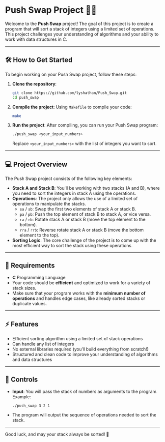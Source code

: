 
# Push Swap Project 🧠💡

Welcome to the **Push Swap** project! The goal of this project is to create a program that will sort a stack of integers using a limited set of operations. This project challenges your understanding of algorithms and your ability to work with data structures in C.

---

## 🛠️ How to Get Started

To begin working on your Push Swap project, follow these steps:

1. **Clone the repository**:
   ```bash
   git clone https://github.com/lyshathan/Push_Swap.git
   cd push_swap
   ```

2. **Compile the project**:
   Using `Makefile` to compile your code:
   ```bash
   make
   ```

3. **Run the project**:
   After compiling, you can run your Push Swap program:
   ```bash
   ./push_swap <your_input_numbers>
   ```
   Replace `<your_input_numbers>` with the list of integers you want to sort.

---

## 💻 Project Overview

The Push Swap project consists of the following key elements:

- **Stack A and Stack B**: You'll be working with two stacks (A and B), where you need to sort the integers in stack A using the operations.
- **Operations**: The project only allows the use of a limited set of operations to manipulate the stacks.
  - `sa` / `sb`: Swap the first two elements of stack A or stack B.
  - `pa` / `pb`: Push the top element of stack B to stack A, or vice versa.
  - `ra` / `rb`: Rotate stack A or stack B (move the top element to the bottom).
  - `rra` / `rrb`: Reverse rotate stack A or stack B (move the bottom element to the top).
- **Sorting Logic**: The core challenge of the project is to come up with the most efficient way to sort the stack using these operations.

---

## 📝 Requirements

- **C** Programming Language
- Your code should be **efficient** and optimized to work for a variety of stack sizes.
- Make sure that your program works with the **minimum number of operations** and handles edge cases, like already sorted stacks or duplicate values.

---

## ⚡ Features

- Efficient sorting algorithm using a limited set of stack operations
- Can handle any list of integers
- No external libraries required (you’ll build everything from scratch!)
- Structured and clean code to improve your understanding of algorithms and data structures

---

## 🔧 Controls

- **Input**: You will pass the stack of numbers as arguments to the program. Example:
   ```bash
   ./push_swap 3 2 1
   ```
- The program will output the sequence of operations needed to sort the stack.

---

Good luck, and may your stack always be sorted! 🎉
